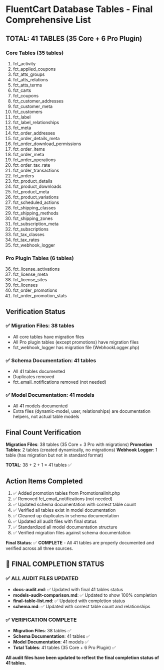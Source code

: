 # FluentCart Database Tables - Final Comprehensive List

## **TOTAL: 41 TABLES (35 Core + 6 Pro Plugin)**

### **Core Tables (35 tables)**

1. fct_activity
2. fct_applied_coupons
3. fct_atts_groups
4. fct_atts_relations
5. fct_atts_terms
6. fct_carts
7. fct_coupons
8. fct_customer_addresses
9. fct_customer_meta
10. fct_customers
11. fct_label
12. fct_label_relationships
13. fct_meta
14. fct_order_addresses
15. fct_order_details_meta
16. fct_order_download_permissions
17. fct_order_items
18. fct_order_meta
19. fct_order_operations
20. fct_order_tax_rate
21. fct_order_transactions
22. fct_orders
23. fct_product_details
24. fct_product_downloads
25. fct_product_meta
26. fct_product_variations
27. fct_scheduled_actions
28. fct_shipping_classes
29. fct_shipping_methods
30. fct_shipping_zones
31. fct_subscription_meta
32. fct_subscriptions
33. fct_tax_classes
34. fct_tax_rates
35. fct_webhook_logger

### **Pro Plugin Tables (6 tables)**

36. fct_license_activations
37. fct_license_meta
38. fct_license_sites
39. fct_licenses
40. fct_order_promotions
41. fct_order_promotion_stats

## **Verification Status**

### ✅ Migration Files: 38 tables
- All core tables have migration files
- All Pro plugin tables (except promotions) have migration files
- fct_webhook_logger has migration file (WebhookLogger.php)

### ✅ Schema Documentation: 41 tables
- All 41 tables documented
- Duplicates removed
- fct_email_notifications removed (not needed)

### ✅ Model Documentation: 41 models
- All 41 models documented
- Extra files (dynamic-model, user, relationships) are documentation helpers, not actual table models

## **Final Count Verification**

**Migration Files**: 38 tables (35 Core + 3 Pro with migrations)
**Promotion Tables**: 2 tables (created dynamically, no migrations)
**Webhook Logger**: 1 table (has migration but not in standard format)

**TOTAL**: 38 + 2 + 1 = 41 tables ✅

## **Action Items Completed**

1. ✅ Added promotion tables from PromotionalInit.php
2. ✅ Removed fct_email_notifications (not needed)
3. ✅ Updated schema documentation with correct table count
4. ✅ Verified all tables exist in model documentation
5. ✅ Cleaned up duplicates in schema documentation
6. ✅ Updated all audit files with final status
7. ✅ Standardized all model documentation structure
8. ✅ Verified migration files against schema documentation

**Final Status**: ✅ **COMPLETE** - All 41 tables are properly documented and verified across all three sources.

## **🎉 FINAL COMPLETION STATUS**

### **✅ ALL AUDIT FILES UPDATED**

- **docs-audit.md**: ✅ Updated with final 41 tables status
- **models-audit-comparison.md**: ✅ Updated to show 100% completion
- **final-table-list.md**: ✅ Updated with completion status
- **schema.md**: ✅ Updated with correct table count and relationships

### **✅ VERIFICATION COMPLETE**

- **Migration Files**: 38 tables ✅
- **Schema Documentation**: 41 tables ✅  
- **Model Documentation**: 41 models ✅
- **Total Tables**: 41 tables (35 Core + 6 Pro Plugin) ✅

**All audit files have been updated to reflect the final completion status of 41 tables.**
